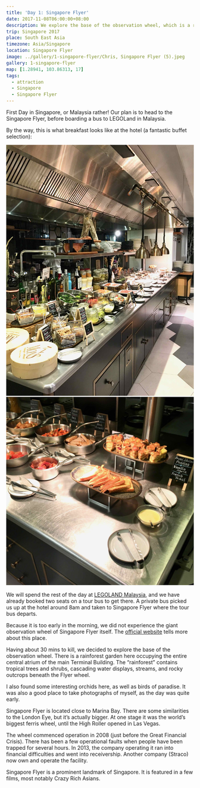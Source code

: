 ```yaml
---
title: 'Day 1: Singapore Flyer'
date: 2017-11-08T06:00:00+08:00
description: We explore the base of the observation wheel, which is a rainforest garden occupying the entire central atrium of the main Terminal Building. The "rainforest" contains tropical trees and shrubs, cascading water displays, streams, and rocky outcrops beneath the Flyer wheel.
trip: Singapore 2017
place: South East Asia
timezone: Asia/Singapore
location: Singapore Flyer
image: ../gallery/1-singapore-flyer/Chris, Singapore Flyer (5).jpeg
gallery: 1-singapore-flyer
map: [1.28941, 103.86313, 17]
tags:
  - attraction
  - Singapore
  - Singapore Flyer
---
```


First Day in Singapore, or Malaysia rather! Our plan is to head to the Singapore Flyer, before boarding a bus to LEGOLand in Malaysia.

By the way, this is what breakfast looks like at the hotel (a fantastic buffet selection):

![Breakfast at So Sofitel](../gallery/1-singapore-flyer/So_Sofitel_breakfast.jpeg)
![Breakfast at So Sofitel](../gallery/1-singapore-flyer/So_Sofitel_breakfast_1.jpeg)

We will spend the rest of the day at [LEGOLAND Malaysia][1], and we have already booked two seats on a tour bus to get there. A private bus picked us up at the hotel around 8am and taken to Singapore Flyer where the tour bus departs.

Because it is too early in the morning, we did not experience the giant observation wheel of Singapore Flyer itself. The [official website][2] tells more about this place.

Having about 30 mins to kill, we decided to explore the base of the observation wheel. There is a rainforest garden here occupying the entire central atrium of the main Terminal Building. The “rainforest” contains tropical trees and shrubs, cascading water displays, streams, and rocky outcrops beneath the Flyer wheel.

I also found some interesting orchids here, as well as birds of paradise. It was also a good place to take photographs of myself, as the day was quite early.

Singapore Flyer is located close to Marina Bay. There are some similarities to the London Eye, but it’s actually bigger. At one stage it was the world’s biggest ferris wheel, until the High Roller opened in Las Vegas.

The wheel commenced operation in 2008 (just before the Great Financial Crisis). There has been a few operational faults when people have been trapped for several hours. In 2013, the company operating it ran into financial difficulties and went into receivership. Another company (Straco) now own and operate the facility.

Singapore Flyer is a prominent landmark of Singapore. It is featured in a few films, most notably Crazy Rich Asians.

[1]: https://www.legoland.com.my
[2]: http://www.singaporeflyer.com
